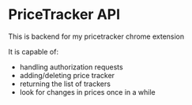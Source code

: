 # PriceTracker API
This is backend for my pricetracker chrome extension


It is capable of:
- handling authorization requests
- adding/deleting price tracker
- returning the list of trackers
- look for changes in prices once in a while
